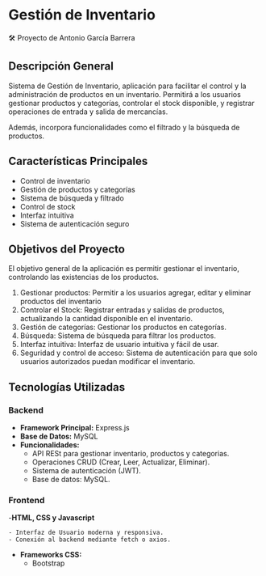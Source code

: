 # Gestión de Inventario
<aside>
🛠️ Proyecto de Antonio García Barrera

</aside>

## Descripción General

Sistema de Gestión de Inventario, aplicación para facilitar el control y la administración de productos en un inventario. Permitirá a los usuarios gestionar productos y categorías, controlar el stock disponible, y registrar operaciones de entrada y salida de mercancías.

Además, incorpora funcionalidades como el filtrado y la búsqueda de productos.

## Características Principales

- Control de inventario
- Gestión de productos y categorías
- Sistema de búsqueda y filtrado
- Control de stock
- Interfaz intuitiva
- Sistema de autenticación seguro

## Objetivos del Proyecto

El objetivo general de la aplicación es permitir gestionar el inventario, controlando las existencias de los productos.

1. Gestionar productos: Permitir a los usuarios agregar, editar y eliminar productos del inventario
2. Controlar el Stock: Registrar entradas y salidas de productos, actualizando la cantidad disponible en el inventario.
3. Gestión de categorías: Gestionar los productos en categorías.
4. Búsqueda: Sistema de búsqueda para filtrar los productos.
5. Interfaz intuitiva: Interfaz de usuario intuitiva y fácil de usar.
6. Seguridad y control de acceso: Sistema de autenticación para que solo usuarios autorizados puedan modificar el inventario.

## Tecnologías Utilizadas

### Backend

- **Framework Principal:** Express.js
- **Base de Datos:** MySQL
- **Funcionalidades:**
   - API RESt para gestionar inventario, productos y categorias.
    - Operaciones CRUD (Crear, Leer, Actualizar, Eliminar).
    - Sistema de autenticación (JWT).
    - Base de datos: MySQL.

### Frontend
-**HTML, CSS y Javascript**

    - Interfaz de Usuario moderna y responsiva.
    - Conexión al backend mediante fetch o axios.
    
- **Frameworks CSS:**
    - Bootstrap
    


